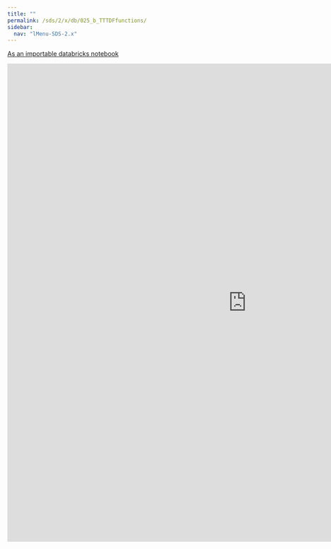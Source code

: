 ```yaml
---
title: ""
permalink: /sds/2/x/db/025_b_TTTDFfunctions/
sidebar:
  nav: "lMenu-SDS-2.x"
---
```


[As an importable databricks notebook](https://lamastex.github.io/scalable-data-science/sds/2/x/db/025_b_TTTDFfunctions.html)

<iframe src="https://lamastex.github.io/scalable-data-science/sds/2/x/db/025_b_TTTDFfunctions" width="1080" height="1080" frameborder="0"></iframe>
